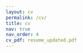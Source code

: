 ```yaml
---
layout: cv
permalink: /cv/
title: cv
nav: true
nav_order: 4
cv_pdf: resume_updated.pdf
---
```


<object data="{{ site.url }}{{ site.baseurl }}/assets/pdf/resume_updated.pdf" width="1000" height="1000" type="application/pdf"></object>